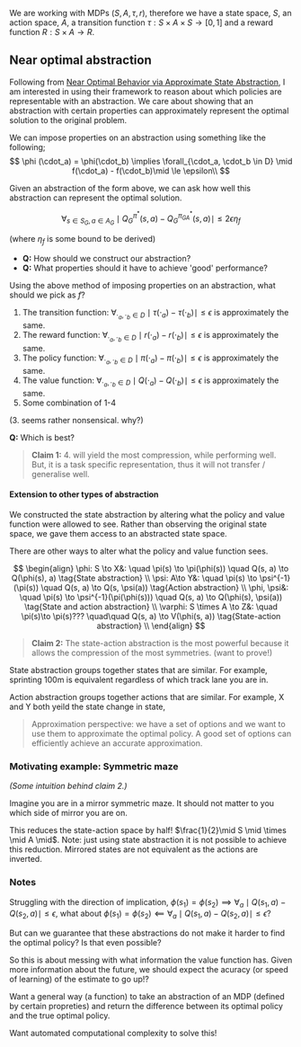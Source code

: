 We are working with MDPs $(S, A, \tau, r)$, therefore we have a state space, $S$, an action space, $A$, a transition function $\tau: S\times A \times S \to [0, 1]$ and a reward function $R: S\times A \to R$.

## Near optimal abstraction

Following from [Near Optimal Behavior via Approximate State Abstraction](https://arxiv.org/abs/1701.04113), I am interested in using their framework to reason about which policies are representable with an abstraction. We care about showing that an abstraction with certain properties can approximately represent the optimal solution to the original problem.

We can impose properties on an abstraction using something like the following;
$$
\phi (\cdot_a) = \phi(\cdot_b) \implies \forall_{\cdot_a, \cdot_b \in D} \mid f(\cdot_a) - f(\cdot_b)\mid \le \epsilon\\
$$

<!-- What does the above say? _We want our abstraction to contain approximate symmetries $\forall x \mid f(x) - f(T(x)) \mid \approx 0$_. -->

Given an abstraction of the form above, we can ask how well this abstraction can represent the optimal solution.

$$
\forall_{s\in S_G, a\in A_G} \mid Q_G^{\pi^* }(s, a) - Q_G^{\pi_{GA}^* }(s, a) \mid \le 2 \epsilon \eta_f
$$

(where $\eta_f$ is some bound to be derived)

- __Q:__ How should we construct our abstraction?
- __Q:__ What properties should it have to achieve 'good' performance?

Using the above method of imposing properties on an abstraction, what should we pick as $f$?

1. The transition function: $\forall_{\cdot_a, \cdot_b \in D} \mid \tau(\cdot_a) - \tau(\cdot_b)\mid \le \epsilon$ is approximately the same.
1. The reward function: $\forall_{\cdot_a, \cdot_b \in D} \mid r(\cdot_a) - r(\cdot_b) \mid \le \epsilon$ is approximately the same.
1. The policy function: $\forall_{\cdot_a, \cdot_b \in D} \mid \pi(\cdot_a) - \pi(\cdot_b) \mid \le \epsilon$ is approximately the same.
1. The value function: $\forall_{\cdot_a, \cdot_b \in D} \mid Q(\cdot_a) - Q(\cdot_b)\mid \le \epsilon$ is approximately the same.
1. Some  combination of 1-4

(3. seems rather nonsensical. why?)

<!-- Note: two states having similar $f$ are not guaranteed to have similar abstraction! -->

__Q:__ Which is best?

> __Claim 1:__ 4. will yield the most compression, while performing well. But, it is a task specific representation, thus it will not transfer / generalise well.

#### Extension to other types of abstraction

We constructed the state abstraction by altering what the policy and value function were allowed to see. Rather than observing the original state space, we gave them access to an abstracted state space.

There are other ways to alter what the policy and value function sees.

$$
\begin{align}
\phi: S \to X&: \quad \pi(s) \to \pi(\phi(s)) \quad Q(s, a) \to Q(\phi(s), a) \tag{State abstraction} \\
\psi: A\to Y&: \quad \pi(s) \to \psi^{-1}(\pi(s)) \quad Q(s, a) \to Q(s, \psi(a)) \tag{Action abstraction} \\
\phi, \psi&: \quad \pi(s) \to \psi^{-1}(\pi(\phi(s))) \quad Q(s, a) \to Q(\phi(s), \psi(a)) \tag{State and action abstraction} \\
\varphi: S \times A \to Z&: \quad \pi(s)\to \pi(s)??? \quad\quad Q(s, a) \to V(\phi(s, a)) \tag{State-action abstraction} \\
\end{align}
$$

> __Claim 2:__ The state-action abstraction is the most powerful because it allows the compression of the most symmetries. (want to prove!)


State abstraction groups together states that are similar.
For example, sprinting 100m is equivalent regardless of which track lane you are in.

Action abstraction groups together actions that are similar.
For example, X and Y both yeild the state change in state,
> Approximation perspective: we have a set of options and we want to use them to approximate the optimal policy. A good set of options can efficiently achieve an accurate approximation.


### Motivating example: Symmetric maze
_(Some intuition behind claim 2.)_

Imagine you are in a mirror symmetric maze. It should not matter to you which side of mirror you are on.

<!-- ![maze.png](maze.png) -->

This reduces the state-action space by half! $\frac{1}{2}\mid S \mid \times \mid A \mid$. Note: just using state abstraction it is not possible to achieve this reduction. Mirrored states are not equivalent as the actions are inverted.

<!-- ## Generalised symmetries

What about other types of symmetry, other than mirror?

- $\exists f\in X: \forall_{s, a} r(s, a) = r(f(s), a)$. Where $X=GL_N \lor S_N \lor \dots$
 -->

### Notes

Struggling with the direction of implication, $\phi (s_1) = \phi(s_2) \implies \forall_a \mid Q(s_1, a) - Q(s_2, a)\mid \le \epsilon$, what about $\phi (s_1) = \phi(s_2) \impliedby \forall_a \mid Q(s_1, a) - Q(s_2, a)\mid \le \epsilon$?

But can we guarantee that these abstractions do not make it harder to find the optimal policy? Is that even possible?

So this is about messing with what information the value function has. Given more information about the future, we should expect the acuracy (or speed of learning) of the estimate to go up!?

Want a general way (a function) to take an abstraction of an MDP (defined by certain propreties) and return the difference between its optimal policy and the true optimal policy.

Want automated computational complexity to solve this!
